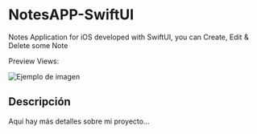 # NotesAPP-SwiftUI
Notes Application for iOS developed with SwiftUI, you can Create, Edit &amp; Delete some Note

Preview Views:

![Ejemplo de imagen](https://github.com/tu-usuario/tu-repositorio/raw/main/ejemplo.png)

## Descripción

Aquí hay más detalles sobre mi proyecto...
